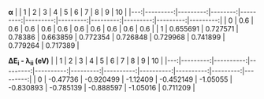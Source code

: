 **α**
|    |        1 |        2 |       3 |        4 |        5 |        6 |        7 |        8 |        9 |       10 |
|---:|---------:|---------:|--------:|---------:|---------:|---------:|---------:|---------:|---------:|---------:|
|  0 | 0.6      | 0.6      | 0.6     | 0.6      | 0.6      | 0.6      | 0.6      | 0.6      | 0.6      | 0.6      |
|  1 | 0.655691 | 0.727571 | 0.78386 | 0.663859 | 0.772354 | 0.726848 | 0.729968 | 0.741899 | 0.779264 | 0.717389 |

**ΔE<sub>i</sub> - λ<sub>ii</sub> (eV)**
|    |        1 |         2 |        3 |         4 |        5 |         6 |         7 |         8 |        9 |       10 |
|---:|---------:|----------:|---------:|----------:|---------:|----------:|----------:|----------:|---------:|---------:|
|  0 | -0.47736 | -0.920499 | -1.12409 | -0.452149 | -1.05055 | -0.830893 | -0.785139 | -0.888597 | -1.05016 | 0.711209 |



